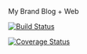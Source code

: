 My Brand Blog + Web

[![Build Status](https://travis-ci.org/nklbigone/myBland.svg?branch=master)](https://travis-ci.org/nklbigone/myBland)

[![Coverage Status](https://coveralls.io/repos/github/nklbigone/myBland/badge.svg?branch=master)](https://coveralls.io/github/nklbigone/myBland?branch=master)